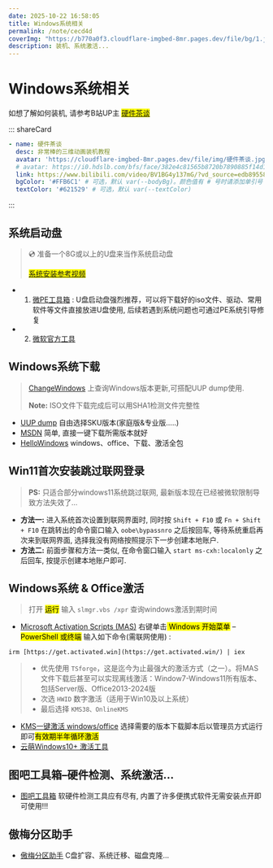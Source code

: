 ```yaml
---
date: 2025-10-22 16:58:05
title: Windows系统相关
permalink: /note/cecd4d
coverImg: "https://b770a0f3.cloudflare-imgbed-8mr.pages.dev/file/bg/1.jpg"
description: 装机、系统激活...
---
```



# Windows系统相关

如想了解如何装机, 请参考B站UP主 <mark>[硬件茶谈](https://www.bilibili.com/video/BV1BG4y137mG/?vd_source=edb895583eda476ea7670a1d9f216861)</mark>

::: shareCard
```yaml
- name: 硬件茶谈
  desc: 非常棒的三维动画装机教程
  avatar: 'https://cloudflare-imgbed-8mr.pages.dev/file/img/硬件茶谈.jpg'
  # avatar: https://i0.hdslb.com/bfs/face/382e4c81565b8720b7890885f14d1c6e1cad2f51.jpg
  link: https://www.bilibili.com/video/BV1BG4y137mG/?vd_source=edb895583eda476ea7670a1d9f216861
  bgColor: '#FFB6C1' # 可选，默认 var(--bodyBg)。颜色值有 # 号时请添加单引号
  textColor: '#621529' # 可选，默认 var(--textColor)
```
:::

## 系统启动盘

> 💿 准备一个8G或以上的U盘来当作系统启动盘
> 
> <mark>[系统安装参考视频](https://www.bilibili.com/video/BV1DJ411D79y/?vd_source=edb895583eda476ea7670a1d9f216861)</mark>

- 1. [微PE工具箱](https://www.wepe.com.cn/) : U盘启动盘强烈推荐，可以将下载好的iso文件、驱动、常用软件等文件直接放进U盘使用, 后续若遇到系统问题也可通过PE系统引导修复
- 2. [微软官方工具](https://www.microsoft.com/zh-cn/software-download)


## Windows系统下载

> [ChangeWindows](https://changewindows.org/timeline) 上查询Windows版本更新,可搭配UUP dump使用.
> 
> **Note:** ISO文件下载完成后可以用SHA1检测文件完整性

- [UUP dump](https://uupdump.net/) 自由选择SKU版本(家庭版&专业版…..)
- [MSDN](https://next.itellyou.cn/Original/Index) 简单, 直接一键下载所需版本就好
- [HelloWindows](https://hellowindows.cn/) windows、office、下载、激活全包

## Win11首次安装跳过联网登录
> **PS:** 只适合部分windows11系统跳过联网, 最新版本现在已经被微软限制导致方法失效了...

- **方法一:** 进入系统首次设置到联网界面时, 同时按 ```Shift + F10``` 或 ```Fn + Shift + F10``` 在跳转出的命令窗口输入 ```oobe\bypassnro``` 之后按回车, 等待系统重启再次来到联网界面, 选择我没有网络按照提示下一步创建本地账户.
- **方法二:** 前面步骤和方法一类似, 在命令窗口输入 ```start ms-cxh:localonly``` 之后回车, 按提示创建本地账户即可.

## Windows系统 & Office激活

> 打开 <mark>运行</mark> 输入 `slmgr.vbs /xpr` 查询windows激活到期时间

- [Microsoft Activation Scripts (MAS)](https://github.com/massgravel/Microsoft-Activation-Scripts) 右键单击<mark> Windows 开始菜单</mark> – <mark>PowerShell 或终端</mark> 输入如下命令(需联网使用) : 
```
irm [https://get.activated.win](https://get.activated.win/) | iex
```
  > - 优先使用 `TSforge`，这是迄今为止最强大的激活方式（之一）。将MAS文件下载后甚至可以实现离线激活：Window7-Windows11所有版本、包括Server版、Office2013-2024版
  > - 次选 `HWID` 数字激活（适用于Win10及以上系统）
  > - 最后选择 `KMS38、OnlineKMS`
- [KMS一键激活 windows/office](https://kms.cx/) 选择需要的版本下载脚本后以管理员方式运行即可<mark>有效期半年循环激活</mark>
- [云萌Windows10+ 激活工具](https://cmwtat.cloudmoe.com/cn.html)


## 图吧工具箱–硬件检测、系统激活…

- [图吧工具箱](http://www.tbtool.cn/) 软硬件检测工具应有尽有, 内置了许多便携式软件无需安装点开即可使用!!!

## 傲梅分区助手

- [傲梅分区助手](https://www.disktool.cn/) C盘扩容、系统迁移、磁盘克隆...

<!-- ![ByeBye](/images/post/thank-you.jpg "Thank you!") -->

